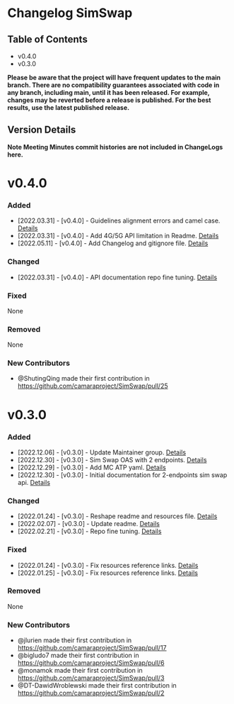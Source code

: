 # Changelog SimSwap

## Table of Contents

- v0.4.0
- v0.3.0

**Please be aware that the project will have frequent updates to the main branch. There are no compatibility guarantees associated with code in any branch, including main, until it has been released. For example, changes may be reverted before a release is published. For the best results, use the latest published release.**

## Version Details
**Note Meeting Minutes commit histories are not included in ChangeLogs here.**

# v0.4.0

### Added
* [2022.03.31] - [v0.4.0] - Guidelines alignment errors and camel case. [Details](https://github.com/camaraproject/SimSwap/pull/20)
* [2022.03.31] - [v0.4.0] - Add 4G/5G API limitation in Readme. [Details](https://github.com/camaraproject/SimSwap/pull/23)
* [2022.05.11] - [v0.4.0] - Add Changelog and gitignore file. [Details](https://github.com/camaraproject/SimSwap/pull/28)


### Changed
* [2022.03.31] - [v0.4.0] - API documentation repo fine tuning. [Details](https://github.com/camaraproject/SimSwap/pull/22)


### Fixed
None


### Removed
None


### New Contributors
* @ShutingQing made their first contribution in https://github.com/camaraproject/SimSwap/pull/25



# v0.3.0

### Added
* [2022.12.06] - [v0.3.0] - Update Maintainer group. [Details](https://github.com/camaraproject/SimSwap/pull/3)
* [2022.12.30] - [v0.3.0] - Sim Swap OAS with 2 endpoints. [Details](https://github.com/camaraproject/SimSwap/pull/3)
* [2022.12.29] - [v0.3.0] - Add MC ATP yaml. [Details](https://github.com/camaraproject/SimSwap/pull/8)
* [2022.12.30] - [v0.3.0] - Initial documentation for 2-endpoints sim swap api. [Details](https://github.com/camaraproject/SimSwap/pull/9)


### Changed
* [2022.01.24] - [v0.3.0] - Reshape readme and resources file. [Details](https://github.com/camaraproject/SimSwap/pull/13)
* [2022.02.07] - [v0.3.0] - Update readme. [Details](https://github.com/camaraproject/SimSwap/pull/17)
* [2022.02.21] - [v0.3.0] - Repo fine tuning. [Details](https://github.com/camaraproject/SimSwap/pull/18)


### Fixed
* [2022.01.24] - [v0.3.0] - Fix resources reference links. [Details](https://github.com/camaraproject/SimSwap/pull/14)
* [2022.01.25] - [v0.3.0] - Fix resources reference links. [Details](https://github.com/camaraproject/SimSwap/pull/15)


### Removed
None


### New Contributors
* @jlurien made their first contribution in https://github.com/camaraproject/SimSwap/pull/17
* @bigludo7 made their first contribution in https://github.com/camaraproject/SimSwap/pull/6
* @monamok made their first contribution in https://github.com/camaraproject/SimSwap/pull/3
* @DT-DawidWroblewski made their first contribution in https://github.com/camaraproject/SimSwap/pull/2
